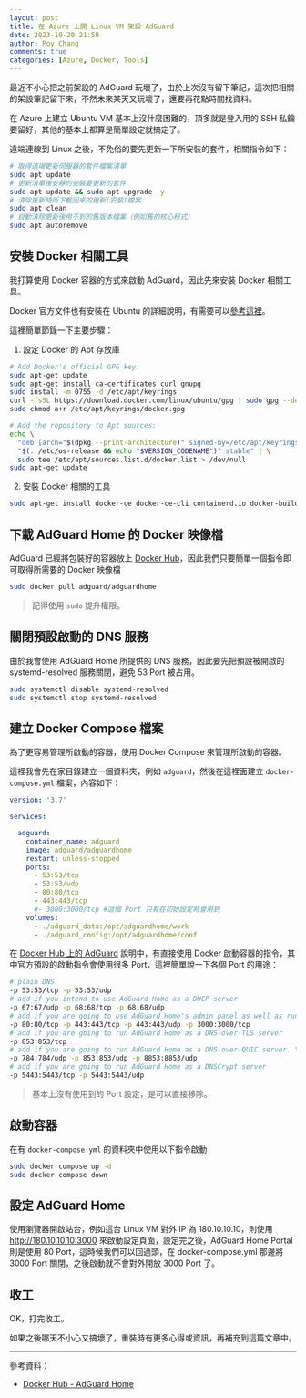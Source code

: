 ```yaml
---
layout: post
title: 在 Azure 上開 Linux VM 架設 AdGuard
date: 2023-10-20 21:59
author: Poy Chang
comments: true
categories: [Azure, Docker, Tools]
---
```


最近不小心把之前架設的 AdGuard 玩壞了，由於上次沒有留下筆記，這次把相關的架設筆記留下來，不然未來某天又玩壞了，還要再花點時間找資料。

在 Azure 上建立 Ubuntu VM 基本上沒什麼困難的，頂多就是登入用的 SSH 私鑰要留好，其他的基本上都算是簡單設定就搞定了。

遠端連線到 Linux 之後，不免俗的要先更新一下所安裝的套件，相關指令如下：

```bash
# 取得遠端更新伺服器的套件檔案清單
sudo apt update
# 更新清單後安靜的安裝要更新的套件
sudo apt update && sudo apt upgrade -y
# 清除更新時所下載回來的更新(安裝)檔案
sudo apt clean
# 自動清除更新後用不到的舊版本檔案（例如舊的核心程式）
sudo apt autoremove
```

## 安裝 Docker 相關工具

我打算使用 Docker 容器的方式來啟動 AdGuard，因此先來安裝 Docker 相關工具。

Docker 官方文件也有安裝在 Ubuntu 的詳細說明，有需要可以[參考這裡](https://docs.docker.com/engine/install/ubuntu/)。

這裡簡單節錄一下主要步驟：

1. 設定 Docker 的 Apt 存放庫

```bash
# Add Docker's official GPG key:
sudo apt-get update
sudo apt-get install ca-certificates curl gnupg
sudo install -m 0755 -d /etc/apt/keyrings
curl -fsSL https://download.docker.com/linux/ubuntu/gpg | sudo gpg --dearmor -o /etc/apt/keyrings/docker.gpg
sudo chmod a+r /etc/apt/keyrings/docker.gpg

# Add the repository to Apt sources:
echo \
  "deb [arch="$(dpkg --print-architecture)" signed-by=/etc/apt/keyrings/docker.gpg] https://download.docker.com/linux/ubuntu \
  "$(. /etc/os-release && echo "$VERSION_CODENAME")" stable" | \
  sudo tee /etc/apt/sources.list.d/docker.list > /dev/null
sudo apt-get update
```

2. 安裝 Docker 相關的工具

```bash
sudo apt-get install docker-ce docker-ce-cli containerd.io docker-buildx-plugin docker-compose-plugin
```

## 下載 AdGuard Home 的 Docker 映像檔

AdGuard 已經將包裝好的容器放上 [Docker Hub](https://hub.docker.com/r/adguard/adguardhome)，因此我們只要簡單一個指令即可取得所需要的 Docker 映像檔

```bash
sudo docker pull adguard/adguardhome
```

> 記得使用 `sudo` 提升權限。

## 關閉預設啟動的 DNS 服務

由於我會使用 AdGuard Home 所提供的 DNS 服務，因此要先把預設被開啟的 systemd-resolved 服務關閉，避免 53 Port 被占用。

```bash
sudo systemctl disable systemd-resolved
sudo systemctl stop systemd-resolved
```

## 建立 Docker Compose 檔案

為了更容易管理所啟動的容器，使用 Docker Compose 來管理所啟動的容器。

這裡我會先在家目錄建立一個資料夾，例如 `adguard`，然後在這裡面建立 `docker-compose.yml` 檔案，內容如下：

```yml
version: '3.7'

services:

  adguard:
    container_name: adguard
    image: adguard/adguardhome
    restart: unless-stopped
    ports:
      - 53:53/tcp
      - 53:53/udp
      - 80:80/tcp
      - 443:443/tcp
      #- 3000:3000/tcp #這個 Port 只有在初始設定時會用到
    volumes:
      - ./adguard_data:/opt/adguardhome/work
      - ./adguard_config:/opt/adguardhome/conf
```

在 [Docker Hub 上的 AdGuard](https://hub.docker.com/r/adguard/adguardhome) 說明中，有直接使用 Docker 啟動容器的指令，其中官方預設的啟動指令會使用很多 Port，這裡簡單說一下各個 Port 的用途：

```bash
# plain DNS
-p 53:53/tcp -p 53:53/udp
# add if you intend to use AdGuard Home as a DHCP server
-p 67:67/udp -p 68:68/tcp -p 68:68/udp
# add if you are going to use AdGuard Home's admin panel as well as run AdGuard Home as an HTTPS/DNS-over-HTTPS server
-p 80:80/tcp -p 443:443/tcp -p 443:443/udp -p 3000:3000/tcp
# add if you are going to run AdGuard Home as a DNS-over-TLS server
-p 853:853/tcp
# add if you are going to run AdGuard Home as a DNS-over-QUIC server. You may only leave one or two of these
-p 784:784/udp -p 853:853/udp -p 8853:8853/udp
# add if you are going to run AdGuard Home as a DNSCrypt server
-p 5443:5443/tcp -p 5443:5443/udp
```

> 基本上沒有使用到的 Port 設定，是可以直接移除。

## 啟動容器

在有 `docker-compose.yml` 的資料夾中使用以下指令啟動

```bash
sudo docker compose up -d
sudo docker compose down
```

## 設定 AdGuard Home

使用瀏覽器開啟站台，例如這台 Linux VM 對外 IP 為 180.10.10.10，則使用 http://180.10.10.10:3000 來啟動設定頁面，設定完之後，AdGuard Home Portal 則是使用 80 Port，這時候我們可以回過頭，在 docker-compose.yml 那邊將 3000 Port 關閉，之後啟動就不會對外開放 3000 Port 了。

## 收工

OK，打完收工。

如果之後哪天不小心又搞壞了，重裝時有更多心得或資訊，再補充到這篇文章中。

---

參考資料：

* [Docker Hub - AdGuard Home](https://hub.docker.com/r/adguard/adguardhome)
